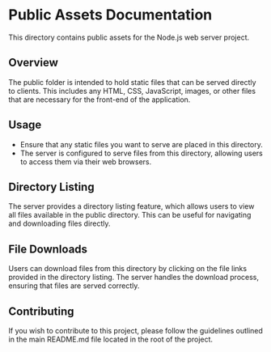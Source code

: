 # Public Assets Documentation

This directory contains public assets for the Node.js web server project. 

## Overview

The public folder is intended to hold static files that can be served directly to clients. This includes any HTML, CSS, JavaScript, images, or other files that are necessary for the front-end of the application.

## Usage

- Ensure that any static files you want to serve are placed in this directory.
- The server is configured to serve files from this directory, allowing users to access them via their web browsers.

## Directory Listing

The server provides a directory listing feature, which allows users to view all files available in the public directory. This can be useful for navigating and downloading files directly.

## File Downloads

Users can download files from this directory by clicking on the file links provided in the directory listing. The server handles the download process, ensuring that files are served correctly.

## Contributing

If you wish to contribute to this project, please follow the guidelines outlined in the main README.md file located in the root of the project.